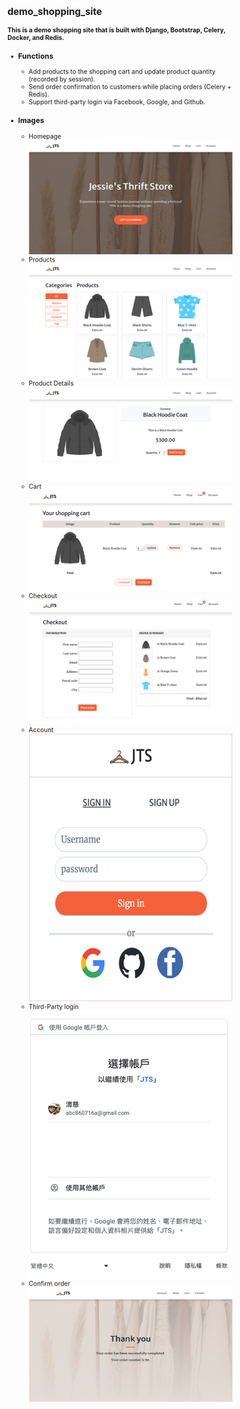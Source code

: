 ## demo_shopping_site
#### This is a demo shopping site that is built with Django, Bootstrap, Celery, Docker, and Redis.
- ### Functions
  - Add products to the shopping cart and update product quantity (recorded by session).
  - Send order confirmation to customers while placing orders (Celery + Redis).
  - Support third-party login via Facebook, Google, and Github.
- ### Images
  - Homepage
    ![image](https://github.com/yutzuuuuu/demo_shopping_site/blob/main/myshop/shop/static/img/homepage.png)
  - Products
    ![image](https://github.com/yutzuuuuu/demo_shopping_site/blob/main/myshop/shop/static/img/products.png)
  - Product Details
    ![image](https://github.com/yutzuuuuu/demo_shopping_site/blob/main/myshop/shop/static/img/product_details.png)
  - Cart
    ![image](https://github.com/yutzuuuuu/demo_shopping_site/blob/main/myshop/shop/static/img/cart.png)
  - Checkout
    ![image](https://github.com/yutzuuuuu/demo_shopping_site/blob/main/myshop/shop/static/img/checkout.png)
  - Account
    <img src="https://github.com/yutzuuuuu/demo_shopping_site/blob/main/myshop/shop/static/img/account.png" height="600">
  - Third-Party login
    <img src="https://github.com/yutzuuuuu/demo_shopping_site/blob/main/myshop/shop/static/img/third_party.png"       
      height="600">
  - Confirm order
    ![image](https://github.com/yutzuuuuu/demo_shopping_site/blob/main/myshop/shop/static/img/confirm.png)
